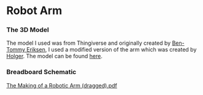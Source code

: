 # Robot Arm

### The 3D Model

The model I used was from Thingiverse and originally created by [Ben-Tommy Eriksen](https://www.thingiverse.com/bentommye/designs), I used a modified version of the arm which was created by [Holger](https://www.thingiverse.com/holgero/designs). The model can be found [here](https://www.thingiverse.com/thing:65081).

### Breadboard Schematic
[The Making of a Robotic Arm (dragged).pdf](https://github.com/joemontalvo/Robot-Arm/files/10191010/The.Making.of.a.Robotic.Arm.dragged.pdf)
